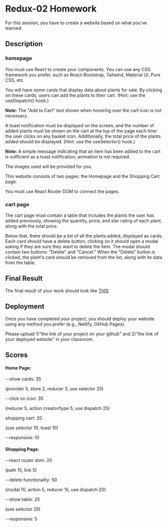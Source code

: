 # Redux-02 Homework

For this session, you have to create a website based on what you've learned.

## Description

### homepage

You must use React to create your components. You can use any CSS framework you prefer, such as React-Bootstrap, Tailwind, Material UI, Pure CSS, etc.

You will have some cards that display data about plants for sale. By clicking on these cards, users can add the plants to their cart. (Hint: use the useDispatch() hook.)

**Note:** The "Add to Cart" text shown when hovering over the cart icon is not necessary.

A toast notification must be displayed on the screen, and the number of added plants must be shown on the cart at the top of the page each time the user clicks on any basket icon. Additionally, the total price of the plants added should be displayed. (Hint: use the useSelector() hook.)

**Note:** A simple message indicating that an item has been added to the cart is sufficient as a toast notification; animation is not required.

The images used will be provided for you.

This website consists of two pages: the Homepage and the Shopping Cart page.

You must use React Router DOM to connect the pages.

### cart page

The cart page must contain a table that includes the plants the user has added previously, showing the quantity, price, and star rating of each plant, along with the total price.

Below that, there should be a list of all the plants added, displayed as cards. Each card should have a delete button; clicking on it should open a modal asking if they are sure they want to delete the item. The modal should contain two buttons: "Delete" and "Cancel." When the "Delete" button is clicked, the plant's card should be removed from the list, along with its data from the table.

## Final Result

The final result of your work should look like [THIS](https://aps-plants-website.netlify.app)

## Deployment

Once you have completed your project, you should deploy your website using any method you prefer (e.g., Netlify, GitHub Pages).

Please upload 1)"the link of your project on your github" and 2)"the link of your deployed website" in your classroom.


## Scores
#### Home Page:

--show cards: 35

(provider 5,
store 2,
reducer 3,
use selector 25)

--click on icon: 35

(reducer 5,
action creator/type 5,
use dispatch 25)

shopping cart: 20

(use selector 10,
toast 10)

--responsive: 10


#### Shopping Page: 

--react router dom: 20

(path 15,
link 5)

--delete functionality: 50

(modal 10,
action 5,
reducer 15,
use dispatch 20)

--show table: 25

(use selector 25)

--responsive: 5
